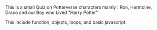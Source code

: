 This is a small Quiz on Potterverse characters mainly : Ron, Hermoine, Draco and our Boy who Lived "Harry Potter"

This include function, objects, loops, and basic javascript.

